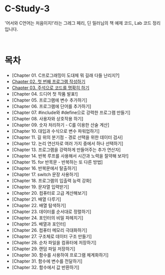 # C-Study-3
'어서와 C언어는 처음이지!'라는 그레그 페리, 딘 밀러님의 책 예제 코드, Lab 코드 정리입니다.

<br>

# 목차

- [Chapter 01. C프로그래밍이 도대체 뭐 길래 다들 난리지?]
- [Chapter 02. 첫 번째 프로그램 작성하기](https://github.com/siotsiot/C-Study-3/tree/main/Chapter%2002.%20%EC%B2%AB%20%EB%B2%88%EC%A7%B8%20%ED%94%84%EB%A1%9C%EA%B7%B8%EB%9E%A8%20%EC%9E%91%EC%84%B1%ED%95%98%EA%B8%B0)
- [Chapter 03. 주석으로 코드를 명확히 하기](https://github.com/siotsiot/C-Study-3/tree/main/Chapter%2003.%20%EC%A3%BC%EC%84%9D%EC%9C%BC%EB%A1%9C%20%EC%BD%94%EB%93%9C%EB%A5%BC%20%EB%AA%85%ED%99%95%ED%9E%88%20%ED%95%98%EA%B8%B0)
- [Chapter 04. 드디어 첫 작품 발표!]
- [Chapter 05. 프로그램에 변수 추가하기]
- [Chapter 06. 프로그램에 단어를 추가하기]
- [Chapter 07. #include와 #define으로 강력한 프로그램 만들기]
- [Chapter 08. 사용자와 상호작용 하기]
- [Chapter 09. 숫자 처리하기 - C를 이용한 산술 계산]
- [Chapter 10. 대입과 수식으로 변수 파워업하기]
- [Chapter 11. 길 위의 분기점 - 경로 선택을 위한 데이터 검사]
- [Chapter 12. 논리 연산자로 여러 가지 중에서 하나 선택하기]
- [Chapter 13. 프로그램을 강력하게 만들어주는 추가 연산자]
- [Chapter 14. 반복 루프를 사용해서 시간과 노력을 절약해 보자!]
- [Chapter 15. for 반목문 - 반복하는 또 다른 방법]
- [Chapter 16. 반복문에서 탈출하기]
- [Chapter 17. switch 문장 사용하기]
- [Chapter 18. 프로그램의 입출력 능력 강화]
- [Chapter 19. 문자열 입력받기]
- [Chapter 20. 컴퓨터로 고급 계산해보기]
- [Chapter 21. 배열 다루기]
- [Chapter 22. 배열 탐색하기]
- [Chapter 23. 데이터를 순서대로 정렬하기]
- [Chapter 24. 포인터의 비밀 파헤치기]
- [Chapter 25. 배열과 포인터]
- [Chapter 26. 컴퓨터 메모리 극대화하기]
- [Chapter 27. 구조체로 데이터 구조 만들기]
- [Chapter 28. 순차 파일을 컴퓨터에 저장하기]
- [Chapter 29. 랜덤 파일 저장하기]
- [Chapter 30. 함수를 사용하여 프로그램 체계화하기]
- [Chapter 31. 함수에 변수를 전달하기]
- [Chapter 32. 함수에서 값 반환하기]
